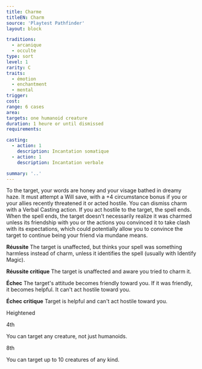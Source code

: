 ```yaml
---
title: Charme
titleEN: Charm
source: 'Playtest Pathfinder'
layout: block

traditions:
  - arcanique
  - occulte
type: sort
level: 1
rarity: C
traits:
  - émotion
  - enchantment
  - mental
trigger: 
cost: 
range: 6 cases
area: 
targets: one humanoid creature
duration: 1 heure or until dismissed
requirements: 

casting:
  - action: 1
    description: Incantation somatique
  - action: 1
    description: Incantation verbale

summary: '..'
---
```

To the target, your words are honey and your visage bathed in dreamy haze. It must attempt a Will save, with a +4 circumstance bonus if you or your allies recently threatened it or acted hostile. You can dismiss charm with a Verbal Casting action. If you act hostile to the target, the spell ends. When the spell ends, the target doesn't necessarily realize it was charmed unless its friendship with you or the actions you convinced it to take clash with its expectations, which could potentially allow you to convince the target to continue being your friend via mundane means.

**Réussite** The target is unaffected, but thinks your spell was something harmless instead of charm, unless it identifies the spell (usually with Identify Magic).

**Réussite critique** The target is unaffected and aware you tried to charm it.

**Échec** The target's attitude becomes friendly toward you. If it was friendly, it becomes helpful. It can't act hostile toward you.

**Échec critique** Target is helpful and can't act hostile toward you.

Heightened

4th

You can target any creature, not just humanoids.

8th

You can target up to 10 creatures of any kind.